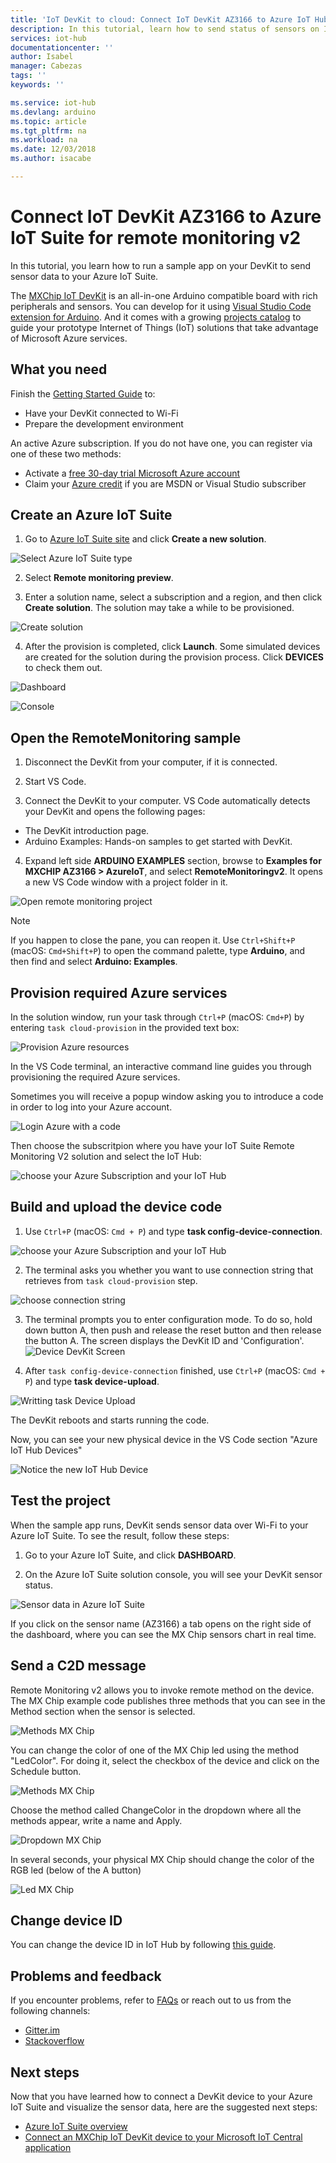```yaml
---
title: 'IoT DevKit to cloud: Connect IoT DevKit AZ3166 to Azure IoT Hub | Microsoft Docs'
description: In this tutorial, learn how to send status of sensors on IoT DevKit AZ3166 to Remote Monitoring v2 from Azure IoT Suite for monitoring and visualization.
services: iot-hub
documentationcenter: ''
author: Isabel
manager: Cabezas
tags: ''
keywords: ''

ms.service: iot-hub
ms.devlang: arduino
ms.topic: article
ms.tgt_pltfrm: na
ms.workload: na
ms.date: 12/03/2018
ms.author: isacabe

---
```

# Connect IoT DevKit AZ3166 to Azure IoT Suite for remote monitoring v2

In this tutorial, you learn how to run a sample app on your DevKit to send sensor data to your Azure IoT Suite.

The [MXChip IoT DevKit](https://aka.ms/iot-devkit) is an all-in-one Arduino compatible board with rich peripherals and sensors. You can develop for it using [Visual Studio Code extension for Arduino](https://aka.ms/arduino). And it comes with a growing [projects catalog](https://microsoft.github.io/azure-iot-developer-kit/docs/projects/) to guide your prototype Internet of Things (IoT) solutions that take advantage of Microsoft Azure services.

## What you need

Finish the [Getting Started Guide](https://docs.microsoft.com/azure/iot-hub/iot-hub-arduino-iot-devkit-az3166-get-started) to:

* Have your DevKit connected to Wi-Fi
* Prepare the development environment

An active Azure subscription. If you do not have one, you can register via one of these two methods:

* Activate a [free 30-day trial Microsoft Azure account](https://azureinfo.microsoft.com/us-freetrial.html)
* Claim your [Azure credit](https://azure.microsoft.com/pricing/member-offers/msdn-benefits-details/) if you are MSDN or Visual Studio subscriber

## Create an Azure IoT Suite

1. Go to [Azure IoT Suite site](https://www.azureiotsuite.com/) and click **Create a new solution**.

  ![Select Azure IoT Suite type](media/iot-hub-arduino-iot-devkit-az3166-devkit-remote-monitoringv2/azure-iot-suite-v2-solution-types.png)
 

2. Select **Remote monitoring preview**.

3. Enter a solution name, select a subscription and a region, and then click **Create solution**. The solution may take a while to be provisioned.

  ![Create solution](media/iot-hub-arduino-iot-devkit-az3166-devkit-remote-monitoringv2/azure-iot-suite-create-remote-monitoring-preview-solution.png)


4. After the provision is completed, click **Launch**. Some simulated devices are created for the solution during the provision process. Click **DEVICES** to check them out.

  ![Dashboard](media/iot-hub-arduino-iot-devkit-az3166-devkit-remote-monitoringv2/azure-iot-suite-new-solution-created.png)

  ![Console](media/iot-hub-arduino-iot-devkit-az3166-devkit-remote-monitoringv2/azure-iot-suite-console.png)



## Open the RemoteMonitoring sample

1. Disconnect the DevKit from your computer, if it is connected.

2. Start VS Code.

3. Connect the DevKit to your computer. VS Code automatically detects your DevKit and opens the following pages:
  * The DevKit introduction page.
  * Arduino Examples: Hands-on samples to get started with DevKit.

4. Expand left side **ARDUINO EXAMPLES** section, browse to **Examples for MXCHIP AZ3166 > AzureIoT**, and select **RemoteMonitoringv2**. It opens a new VS Code window with a project folder in it.

  ![Open remote monitoring project](media/iot-hub-arduino-iot-devkit-az3166-devkit-remote-monitoringv2/azure-iot-suite-arduino-examples.png)


  > [!NOTE]
  > If you happen to close the pane, you can reopen it. Use `Ctrl+Shift+P` (macOS: `Cmd+Shift+P`) to open the command palette, type **Arduino**, and then find and select **Arduino: Examples**.

## Provision required Azure services

In the solution window, run your task through `Ctrl+P` (macOS: `Cmd+P`) by entering `task cloud-provision` in the provided text box:


![Provision Azure resources](media/iot-hub-arduino-iot-devkit-az3166-devkit-remote-monitoringv2/azure-iot-suite-task-cloud-provision.png)

In the VS Code terminal, an interactive command line guides you through provisioning the required Azure services.

Sometimes you will receive a popup window asking you to introduce a code in order to log into your Azure account.

![Login Azure with a code](media/iot-hub-arduino-iot-devkit-az3166-devkit-remote-monitoringv2/azure-iot-suite-task-cloud-provision-code.png)

Then choose the subscritpion where you have your IoT Suite Remote Monitoring V2 solution and select the IoT Hub:

![choose your Azure Subscription and your IoT Hub](media/iot-hub-arduino-iot-devkit-az3166-devkit-remote-monitoringv2/azure-iot-suite-task-cloud-provision-choose-iot-hub.png)



## Build and upload the device code

1. Use `Ctrl+P` (macOS: `Cmd + P`) and type **task config-device-connection**.

![choose your Azure Subscription and your IoT Hub](media/iot-hub-arduino-iot-devkit-az3166-devkit-remote-monitoringv2/iot-suite-task-config-device-conexion.png)


2. The terminal asks you whether you want to use connection string that retrieves from `task cloud-provision` step. 

![choose connection string](media/iot-hub-arduino-iot-devkit-az3166-devkit-remote-monitoringv2/iot-suite-task-config-device-conexion-choose-iot-hub-press-button-A.png)


3. The terminal prompts you to enter configuration mode. To do so, hold down button A, then push and release the reset button and then release the button A. 
The screen displays the DevKit ID and 'Configuration'.
![Device DevKit Screen](media/iot-hub-arduino-iot-devkit-az3166-devkit-remote-monitoringv2/azure-iot-suite-devkit-screen.png)


4. After `task config-device-connection` finished, use `Ctrl+P` (macOS: `Cmd + P`) and type **task device-upload**.

![Writting task Device Upload](media/iot-hub-arduino-iot-devkit-az3166-devkit-remote-monitoringv2/iot-suite-task-device-upload.png)

The DevKit reboots and starts running the code.

Now, you can see your new physical device in the VS Code section "Azure IoT Hub Devices"

![Notice the new IoT Hub Device](media/iot-hub-arduino-iot-devkit-az3166-devkit-remote-monitoringv2/iot-suite-new-iot-hub-device.png)

## Test the project

When the sample app runs, DevKit sends sensor data over Wi-Fi to your Azure IoT Suite. To see the result, follow these steps:

1. Go to your Azure IoT Suite, and click **DASHBOARD**.

2. On the Azure IoT Suite solution console, you will see your DevKit sensor status. 

![Sensor data in Azure IoT Suite](media/iot-hub-arduino-iot-devkit-az3166-devkit-remote-monitoringv2/azure-iot-suite-dashboard.png)

If you click on the sensor name (AZ3166) a tab opens on the right side of the dashboard, where you can see the MX Chip sensors chart in real time.


## Send a C2D message
Remote Monitoring v2 allows you to invoke remote method on the device.
The MX Chip example code publishes three methods that you can see in the Method section when the sensor is selected.

![Methods  MX Chip](media/iot-hub-arduino-iot-devkit-az3166-devkit-remote-monitoringv2/azure-iot-suite-methods.png)

You can change the color of one of the MX Chip led using the method "LedColor". For doing it, select the checkbox of the device and click on the Schedule button. 

![Methods  MX Chip](media/iot-hub-arduino-iot-devkit-az3166-devkit-remote-monitoringv2/azure-iot-suite-schedule.png)

Choose the method called ChangeColor in the dropdown where all the methods appear, write a name and Apply.

![Dropdown  MX Chip](media/iot-hub-arduino-iot-devkit-az3166-devkit-remote-monitoringv2/iot-suite-change-color.png)

In several seconds, your physical MX Chip should change the color of the RGB led (below of the A button)

![Led  MX Chip](media/iot-hub-arduino-iot-devkit-az3166-devkit-remote-monitoringv2/azure-iot-suite-devkit-led.png)


## Change device ID

You can change the device ID in IoT Hub by following [this guide](https://microsoft.github.io/azure-iot-developer-kit/docs/customize-device-id/).


## Problems and feedback

If you encounter problems, refer to [FAQs](https://microsoft.github.io/azure-iot-developer-kit/docs/faq/) or reach out to us from the following channels:

* [Gitter.im](http://gitter.im/Microsoft/azure-iot-developer-kit)
* [Stackoverflow](https://stackoverflow.com/questions/tagged/iot-devkit)

## Next steps

Now that you have learned how to connect a DevKit device to your Azure IoT Suite and visualize the sensor data, here are the suggested next steps:

* [Azure IoT Suite overview](https://docs.microsoft.com/azure/iot-suite/)
* [Connect an MXChip IoT DevKit device to your Microsoft IoT Central application](https://docs.microsoft.com/en-us/microsoft-iot-central/howto-connect-devkit)
